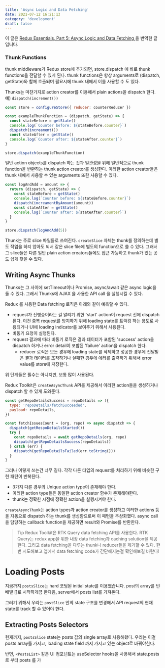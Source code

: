 ```yaml
---
title: 'Async Logic and Data Fetching'
date: 2021-07-12 16:21:13
category: 'development'
draft: false
---
```


이 글은 [Redux Essentials, Part 5: Async Logic and Data Fetching
](https://redux.js.org/tutorials/essentials/part-5-async-logic) 을 번역한 글입니다.

### Thunk Functions

thunk middleware가 Redux store에 추가되면, store.dispatch 에 바로 thunk functions을 전달할 수 있게 된다. thunk functions은 항상 arguments로 (dispatch, getState)와 함께 호출되며 필요시에 thunk 내에서 이를 사용할 수 도 있다.

Thunks는 마찬가지로 action creator를 이용해서 plain actions을 dispatch 한다. 예) `dispatch(increment())`

```js
const store = configureStore({ reducer: counterReducer })

const exampleThunkFunction = (dispatch, getState) => {
  const stateBefore = getState()
  console.log(`Counter before: ${stateBefore.counter}`)
  dispatch(increament())
  const stateAfter = getState()
  console.log(`Counter after: ${stateAfter.counter}`)
}

store.dispatch(exampleThunkFunction)
```

일반 action objects를 dispatch 하는 것과 일관성을 위해 일반적으로 thunk function을 반환하는 thunk action creator를 생성한다. 이러한 action creator들은 thunk 내에서 사용할 수 있는 arguments 또한 사용할 수 있다.

```js
const logAndAdd = amount => {
  return (dispatch, getState) => {
    const stateBefore = getState()
    console.log(`Counter before: ${stateBefore.counter}`)
    dispatch(increamentByAmount(amount))
    const stateAfter = getState()
    console.log(`Counter after: ${stateAfter.counter}`)
  }
}

store.dispatch(logAndAdd(5))
```

Thunk는 주로 slice 파일들로 쓰여진다. `createSlice` 자체는 thunk를 정의하는데 별도 작업을 하지 않아도 되서 같은 slice file에 별도의 function으로 쓸 수 있다. 그래서 그 slice들은 다른 일반 plain action creators들에도 접근 가능하고 thunk가 있는 곳도 쉽게 찾을 수 있다.

## Writing Async Thunks

Thunks는 그 사이에 setTimeout이나 Promise, async/await 같은 async logic을 둘 수 있다. 그래서 Thunks에 AJAX 을 사용한 API call 을 실행시킬 수 있다.

Redux 를 사용한 Data fetching 로직은 아래와 같이 예측할 수 있다.

- request가 진행중이라는 걸 알리기 위한 'start' action이 request 전에 dispatch 된다. 이건 중복 request를 방지하기 위해 loading state를 트랙킹 하는 용도로 사용되거나 UI에 loading indicator를 보여주기 위해서 사용된다.
- 비동기 요청이 실행된다.
- request 결과에 따라 비동기 로직은 결과 데이터가 포함된 'success' action을 dispatch 하거나 error detail이 포함된 'failure' action을 dispatch 한다.
  - reducer 로직은 모든 경우에 loading state를 삭제하고 성공한 경우에 전달받은 결과 데이터를 조작하거나 실패한 경우에 에러를 출력하기 위해서 error value를 store에 저장한다.

위 단계들은 필수는 아니지만, 보통 많이 사용된다.

Redux Toolkit은 `createAsyncThunk` API를 제공해서 이러한 action들을 생성하거나 dispatch 할 수 있게 도와준다.

```js
const getRepoDetailsSuccess = repoDetails => ({
  type: 'repoDetails/fetchSucceeded',
  payload: repoDetails,
})

const fetchIssuesCount = (org, repo) => async dispatch => {
  dispatch(getRespoDetailsStarted())
  try {
    const repoDetails = await getRepoDetails(org, repo)
    dispatch(getRepoDetailsSuccess(repoDetails))
  } catch (err) {
    dispatch(getRepoDetailsFailed(err.toString()))
  }
}
```

그러나 이렇게 쓰는건 너무 길다. 각각 다른 타입의 request를 처리하기 위해 비슷한 구현 패턴이 반복된다.

- 3가지 다른 경우의 Unique action type이 존재해야 한다.
- 이러한 action type들은 동일한 action creator 함수가 존재해야한다.
- thunk는 정확한 시점에 정확한 action을 실행시켜야 한다.

`createAsyncThunk`는 action types과 action creator를 생성하고 이러한 actions 등을 자동으로 dispatch 하는 thunk를 생성함으로써 이 패턴을 추상화했다. async call을 담당하는 callback function을 제공하면 result와 Promise를 반환한다.

> Tip
> Redux Toolkit은 RTK Query data fetching API를 사용한다. RTK Query는 redux app을 위한 내장 data fetching과 caching solution을 제공한다. 그리고 data fetching을 다루는 thunk나 reducer들을 제거할 수 있다. 한번 시도해보고 앱에서 data fetching code가 간단해지는걸 확인해보길 바란다!

# Loading Posts

지금까지 `postsSlice`는 hard 코딩된 initial state를 이용했습니다. post의 array를 빈 배열 []로 시작하게끔 한다음, server에서 posts list를 가져온다.

그러기 위해서 우리는 `postSlice` 안의 state 구조를 변경해서 API request의 현재 state를 track 할 수 있어야 한다.

## Extracting Posts Selectors

현재까지, `postsSlice` state는 posts 값의 single array로 사용해왔다. 우리는 이걸 posts array를 가지고, loading state field 까지 가지고 있는 object로 바꿔야한다.

반면, `<PostsList>` 같은 UI 컴포넌트는 useSelector hooks을 사용해서 state.posts 로 부터 posts 를 가
